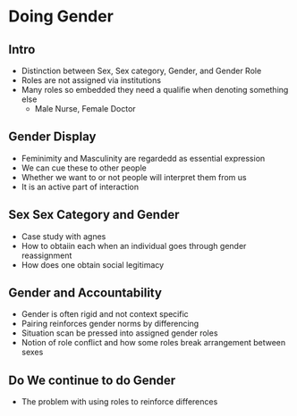 # Doing Gender  
 
## Intro  
 - Distinction between Sex, Sex category, Gender, and Gender Role  
 - Roles are not assigned via institutions  
 - Many roles so embedded they need a qualifie when denoting something else  
   - Male Nurse, Female Doctor  

## Gender Display  
 - Feminimity and Masculinity are regardedd as essential expression  
 - We can cue these to other people  
 - Whether we want to or not people will interpret them from us  
 - It is an active part of interaction  

## Sex Sex Category and Gender  
 - Case study with agnes  
 - How to obtaiin each when an individual goes through gender reassignment  
 - How does one obtain social legitimacy  

## Gender and Accountability  
 - Gender is often rigid and not context specific  
 - Pairing reinforces gender norms by differencing  
 - Situation scan be pressed into assigned gender roles  
 - Notion of role conflict and how some roles break arrangement between sexes  

## Do We continue to do Gender  
 - The problem with using roles to reinforce differences  
